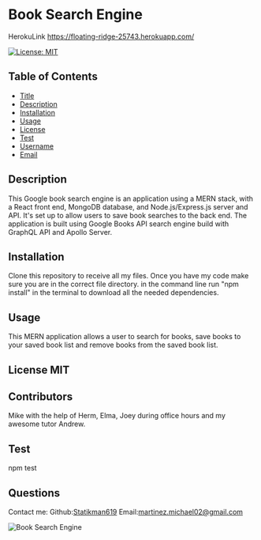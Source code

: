# Book Search Engine

HerokuLink https://floating-ridge-25743.herokuapp.com/

[![License: MIT](https://img.shields.io/badge/License-MIT-yellow.svg)](https://opensource.org/licenses/MIT)

## Table of Contents

- [Title](#Title)
- [Description](#description)
- [Installation](#installation)
- [Usage](#usage)
- [License](#license)
- [Test](#test)
- [Username](#username)
- [Email](#license)

## Description

This Google book search engine is an application using a MERN stack, with a React front end, MongoDB database, and Node.js/Express.js server and API. It's set up to allow users to save book searches to the back end. The application is built using Google Books API search engine build with GraphQL API and Apollo Server.

## Installation

Clone this repository to receive all my files. Once you have my code make sure you are in the correct file directory.
in the command line run "npm install" in the terminal to download all the needed dependencies.

## Usage

This MERN application allows a user to search for books, save books to your saved book list and remove books from the saved book list.

## License MIT

## Contributors

Mike with the help of Herm, Elma, Joey during office hours and my awesome tutor Andrew.

## Test

npm test

## Questions

Contact me:
Github:[Statikman619](https://github.com/Statikman619)
Email:[martinez.michael02@gmail.com](https://github.com/Statikman619)

![Book Search Engine](https://user-images.githubusercontent.com/73040685/128965993-ed8179e9-7286-4957-9855-fdd5be686946.png)

